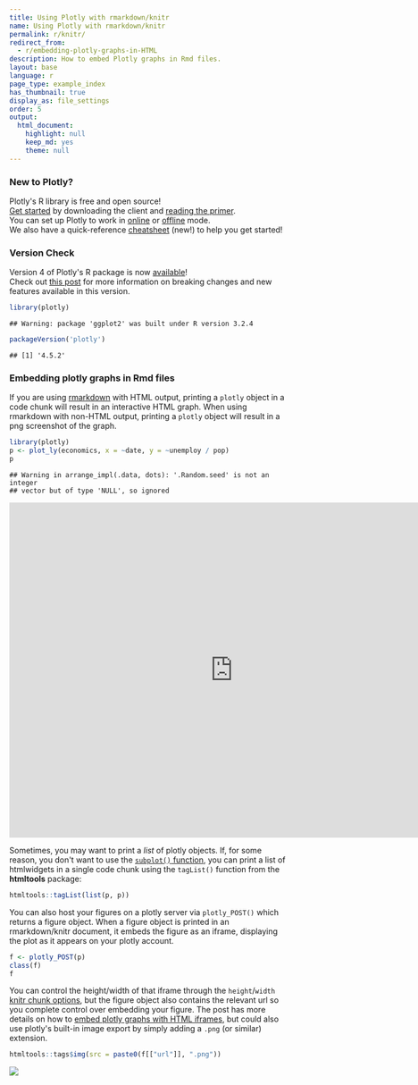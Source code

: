 ```yaml
---
title: Using Plotly with rmarkdown/knitr
name: Using Plotly with rmarkdown/knitr
permalink: r/knitr/
redirect_from:
  - r/embedding-plotly-graphs-in-HTML
description: How to embed Plotly graphs in Rmd files.
layout: base
language: r
page_type: example_index
has_thumbnail: true
display_as: file_settings
order: 5
output:
  html_document:
    highlight: null
    keep_md: yes
    theme: null
---
```



### New to Plotly?

Plotly's R library is free and open source!<br>
[Get started](https://plot.ly/r/getting-started/) by downloading the client and [reading the primer](https://plot.ly/r/getting-started/).<br>
You can set up Plotly to work in [online](https://plot.ly/r/getting-started/#hosting-graphs-in-your-online-plotly-account) or [offline](https://plot.ly/r/offline/) mode.<br>
We also have a quick-reference [cheatsheet](https://images.plot.ly/plotly-documentation/images/r_cheat_sheet.pdf) (new!) to help you get started!

### Version Check

Version 4 of Plotly's R package is now [available](https://plot.ly/r/getting-started/#installation)!<br>
Check out [this post](http://moderndata.plot.ly/upgrading-to-plotly-4-0-and-above/) for more information on breaking changes and new features available in this version.

```r
library(plotly)
```

```
## Warning: package 'ggplot2' was built under R version 3.2.4
```

```r
packageVersion('plotly')
```

```
## [1] '4.5.2'
```

### Embedding plotly graphs in Rmd files

If you are using [rmarkdown](http://rmarkdown.rstudio.com/) with HTML output, printing a `plotly` object in a code chunk will result in an interactive HTML graph. When using rmarkdown with non-HTML output, printing a `plotly` object will result in a png screenshot of the graph.


```r
library(plotly)
p <- plot_ly(economics, x = ~date, y = ~unemploy / pop)
p
```

```
## Warning in arrange_impl(.data, dots): '.Random.seed' is not an integer
## vector but of type 'NULL', so ignored
```

<iframe src="https://plot.ly/~RPlotBot/1286.embed" width="800" height="600" id="igraph" scrolling="no" seamless="seamless" frameBorder="0"> </iframe>

Sometimes, you may want to print a _list_ of plotly objects. If, for some reason, you don't want to use the [`subplot()` function](https://plot.ly/r/subplots/), you can print a list of htmlwidgets in a single code chunk using the `tagList()` function from the **htmltools** package:


```r
htmltools::tagList(list(p, p))
```

You can also host your figures on a plotly server via `plotly_POST()` which returns a figure object. When a figure object is printed in an rmarkdown/knitr document, it embeds the figure as an iframe, displaying the plot as it appears on your plotly account.


```r
f <- plotly_POST(p)
class(f)
f
```

You can control the height/width of that iframe through the `height`/`width` [knitr chunk options](http://yihui.name/knitr/options/), but the figure object also contains the relevant url so you complete control over embedding your figure. The post has more details on how to [embed plotly graphs with HTML iframes](http://help.plot.ly/embed-graphs-in-websites/), but could also use plotly's built-in image export by simply adding a `.png` (or similar) extension.


```r
htmltools::tags$img(src = paste0(f[["url"]], ".png"))
```

<!--html_preserve--><img src="https://plot.ly/~RPlotBot/3329.png"/><!--/html_preserve-->

